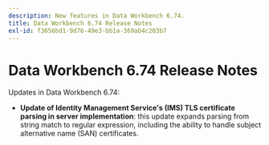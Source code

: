 ```yaml
---
description: New features in Data Workbench 6.74.
title: Data Workbench 6.74 Release Notes
exl-id: f3656bd1-9d76-49e3-bb1a-369ab4c203b7
---
```

# Data Workbench 6.74 Release Notes

Updates in Data Workbench 6.74:

* **Update of Identity Management Service's (IMS) TLS certificate parsing in server implementation**: this update expands parsing from string match to regular expression, including the ability to handle subject alternative name (SAN) certificates.
